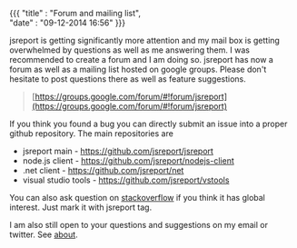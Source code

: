 ﻿{{{
    "title"    : "Forum and mailing list",  
    "date"     : "09-12-2014 16:56"
}}}

jsreport is getting significantly more attention and my mail box is getting overwhelmed by questions as well as me answering them. I was recommended to create a forum and I am doing so. jsreport has now a forum as well as a mailing list hosted on google groups. Please don't hesitate to post questions there as well as feature suggestions.

> [https://groups.google.com/forum/#!forum/jsreport](https://groups.google.com/forum/#!forum/jsreport)

If you think you found a bug you can directly submit an issue into a proper github repository. The main repositories are

- jsreport main - https://github.com/jsreport/jsreport
- node.js client - https://github.com/jsreport/nodejs-client
- .net client - https://github.com/jsreport/net 
- visual studio tools - https://github.com/jsreport/vstools

You can also ask question on [stackoverflow](https://stackoverflow.com/) if you think it has global interest. Just mark it with jsreport tag.

I am also still open to your questions and suggestions on my email or twitter. See [about](https://jsreport.net/about).